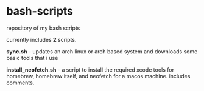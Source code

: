 # bash-scripts
repository of my bash scripts

currently includes **2** scripts.

**sync.sh** - updates an arch linux or arch based system and downloads some basic tools that i use

**install_neofetch.sh** - a script to install the required xcode tools for homebrew, homebrew itself, and neofetch for a macos machine. includes comments.

